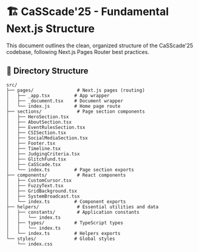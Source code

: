 # 🏗️ CaSScade'25 - Fundamental Next.js Structure

This document outlines the clean, organized structure of the CaSScade'25 codebase, following Next.js Pages Router best practices.

## 📁 Directory Structure

```
src/
├── pages/                # Next.js pages (routing)
│   ├── _app.tsx         # App wrapper
│   ├── _document.tsx    # Document wrapper
│   └── index.js         # Home page route
├── sections/             # Page section components
│   ├── HeroSection.tsx
│   ├── AboutSection.tsx
│   ├── EventRulesSection.tsx
│   ├── CSISection.tsx
│   ├── SocialMediaSection.tsx
│   ├── Footer.tsx
│   ├── Timeline.tsx
│   ├── JudgingCriteria.tsx
│   ├── GlitchFund.tsx
│   ├── CaSScade.tsx
│   └── index.ts         # Page section exports
├── components/           # React components
│   ├── CustomCursor.tsx
│   ├── FuzzyText.tsx
│   ├── GridBackground.tsx
│   ├── SystemBroadcast.tsx
│   └── index.ts         # Component exports
├── helpers/              # Essential utilities and data
│   ├── constants/        # Application constants
│   │   └── index.ts
│   ├── types/           # TypeScript types
│   │   └── index.ts
│   └── index.ts         # Helpers exports
└── styles/              # Global styles
    └── index.css
```
